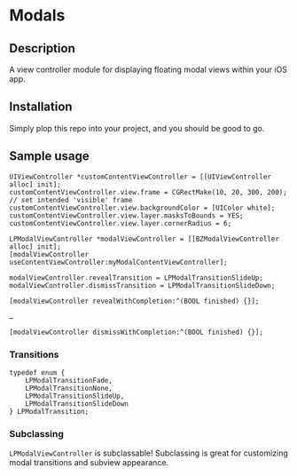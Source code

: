 # Modals

## Description

A view controller module for displaying floating modal views within your iOS app.

## Installation

Simply plop this repo into your project, and you should be good to go.

## Sample usage

    UIViewController *customContentViewController = [[UIViewController alloc] init];
    customContentViewController.view.frame = CGRectMake(10, 20, 300, 200); // set intended 'visible' frame
    customContentViewController.view.backgroundColor = [UIColor white];
    customContentViewController.view.layer.masksToBounds = YES;
    customContentViewController.view.layer.cornerRadius = 6;

    LPModalViewController *modalViewController = [[BZModalViewController alloc] init];
    [modalViewController useContentViewController:myModalContentViewController];

    modalViewController.revealTransition = LPModalTransitionSlideUp;
    modalViewController.dismissTransition = LPModalTransitionSlideDown;

    [modalViewController revealWithCompletion:^(BOOL finished) {}];

    …
    
    [modalViewController dismissWithCompletion:^(BOOL finished) {}];
    

### Transitions

    typedef enum {
        LPModalTransitionFade,
        LPModalTransitionNone,
        LPModalTransitionSlideUp,
        LPModalTransitionSlideDown
    } LPModalTransition;


### Subclassing

`LPModalViewController` is subclassable! Subclassing is great for customizing modal transitions and subview appearance.
